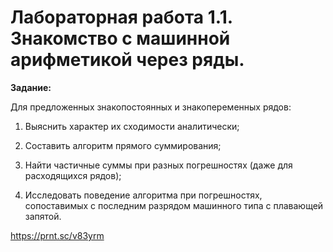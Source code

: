 # Лабораторная работа 1.1. Знакомство с машинной арифметикой через ряды.

**Задание:**

Для предложенных знакопостоянных и знакопеременных рядов:

1) Выяснить характер их сходимости аналитически;

2) Составить алгоритм прямого суммирования;

3) Найти частичные суммы при разных погрешностях (даже для расходящихся рядов);

4) Исследовать поведение алгоритма при погрешностях, сопоставимых с последним разрядом машинного типа с плавающей запятой.

https://prnt.sc/v83yrm
